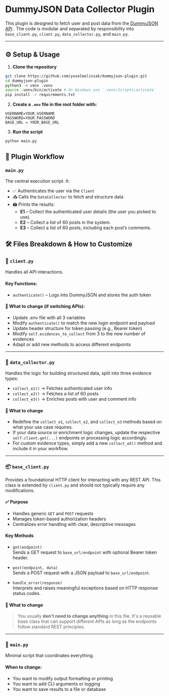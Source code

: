 # DummyJSON Data Collector Plugin

This plugin is designed to fetch user and post data from the [DummyJSON API](https://dummyjson.com/) . The code is modular and separated by responsibility into `base_client.py`, `client.py`, `data_collector.py`, and `main.py`.

---

## ⚙️ Setup & Usage

1. **Clone the repository**

```bash
git clone https://github.com/yuvalmaliniak/dummyjson-plugin.git
cd dummyjson-plugin
python3 -m venv .venv
source .venv/bin/activate # On Windows use `.venv\Scripts\activate`
pip install -r requirements.txt
```

2. **Create a `.env` file in the root folder with:**

```env
USERNAME=YOUR_USERNAME
PASSWORD=YOUR_PASSWORD
BASE_URL = YOUR_BASE_URL
```
3. **Run the script**

```bash
python main.py
```

## 🧠 Plugin Workflow

### `main.py`

The central execution script. It:

- ✅ Authenticates the user via the `Client`
- 📥 Calls the `DataCollector` to fetch and structure data
- 🖨️ Prints the results:
  - **E1** – Collect the authenticated user details (the user you picked to use).
  - **E2** – Collect a list of 60 posts in the system.
  - **E3** – Collect a list of 60 posts, including each post’s comments.

## 🛠 Files Breakdown & How to Customize

### 🔑 `client.py`

Handles all API interactions.

#### Key Functions:

- `authenticate()` – Logs into DummyJSON and stores the auth token

#### 🔄 What to change (if switching APIs):

- Update .env file with all 3 variables
- Modify `authenticate()` to match the new login endpoint and payload
- Update header structure for token passing (e.g., Bearer token)
- Modify `self.evidences_to_collect` from 3 to the new number of evidences
- Adapt or add new methods to access different endpoints

---

### 🧠 `data_collector.py`

Handles the logic for building structured data, split into three evidence types:

- `collect_e1()` → Fetches authenticated user info  
- `collect_e2()` → Fetches a list of 60 posts  
- `collect_e3()` → Enriches posts with user and comment info  

#### 🔄 What to change

- Redefine the `collect_e1`, `collect_e2`, and `collect_e3` methods based on what your use case requires.  
- If your data source or enrichment logic changes, update the respective `self.client.get(...)` endpoints or processing logic accordingly.  
- For custom evidence types, simply add a new `collect_eX()` method and include it in your workflow.

---
### 📦 `base_client.py`

Provides a foundational HTTP client for interacting with any REST API. This class is extended by `client.py` and should not typically require any modifications.

#### ✅ Purpose

- Handles generic `GET` and `POST` requests
- Manages token-based authorization headers
- Centralizes error handling with clear, descriptive messages

#### Key Methods

- `get(endpoint)`  
  Sends a GET request to `base_url/endpoint` with optional Bearer token header.

- `post(endpoint, data)`  
  Sends a POST request with a JSON payload to `base_url/endpoint`.

- `handle_error(response)`  
  Interprets and raises meaningful exceptions based on HTTP response status codes.

#### 🔄 What to change

> You usually **don't need to change anything** in this file. It's a reusable base class that can support different APIs as long as the endpoints follow standard REST principles.


---


### 🧪 `main.py`

Minimal script that coordinates everything.

#### When to change:

- You want to modify output formatting or printing
- You want to add CLI arguments or logging
- You want to save results to a file or database
